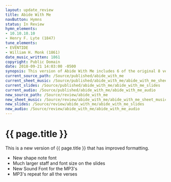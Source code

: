 ```yaml
---
layout: update_review
title: Abide With Me
navButton: Hymns
status: In Review
hymn_elements:
- 10.10.10.10
- Henry F. Lyte (1847)
tune_elements:
- EVENTIDE
- William H. Monk (1861)
date_music_written: 1861
copyright: Public Domain
date: 2018-09-21 14:03:00 -0500
synopsis: This version of Abide With Me includes 6 of the original 8 verses.
current_source_path: /Source/published/abide_with_me
current_sheet_music: /Source/published/abide_with_me/abide_with_me_sheet_music
current_slides: /Source/published/abide_with_me/abide_with_me_slides
current_audio: /Source/published/abide_with_me/abide_with_me_audio
new_source_path: /Source/review/abide_with_me
new_sheet_music: /Source/review/abide_with_me/abide_with_me_sheet_music
new_slides: /Source/review/abide_with_me/abide_with_me_slides
new_audio: /Source/review/abide_with_me/abide_with_me_audio
---
```

# {{ page.title }}
This is a new version of {{ page.title }} that has improved formatting.

- New shape note font
- Much larger staff and font size on the slides
- New Sound Font for the MP3's
- MP3's repeat for all the verses
